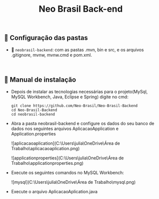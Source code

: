 <div align="center" id="menu">
<h1> Neo Brasil Back-end </h1>
</div>

<br>

## :file_folder: Configuração das pastas

* 📂 `neobrasil-backend`:  com as pastas .mvn, bin e  src,  e os arquivos .gitignore, mvnw, mvnw.cmd e pom.xml.

  

<br>

 ## :scroll: Manual de instalação

* Depois de instalar as tecnologias necessárias para o projeto(MySql, MySQL Workbench, Java, Eclipse e Spring) digite no cmd:

  ```
  git clone https://github.com/Neo-Brasil/Neo-Brasil-Backend
  cd Neo-Brasil-Backend
  cd neobrasil-backend
  ```



- Abra a pasta neobrasil-backend  e configure os dados do seu banco de dados nos seguintes arquivos AplicacaoApplication e Application.properties

  

  ![aplicacaoaplication](C:\Users\julia\OneDrive\Área de Trabalho\aplicacaoaplication.png)

  ![applicationproperties](C:\Users\julia\OneDrive\Área de Trabalho\applicationproperties.png)

  

- Execute os seguintes comandos no MySQL Workbench:

  ![mysql](C:\Users\julia\OneDrive\Área de Trabalho\mysql.png)

- Execute o arquivo AplicacaoAplication.java 

